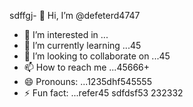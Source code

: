 sdffgj- 👋 Hi, I’m @defeterd4747
- 👀 I’m interested in ...
- 🌱 I’m currently learning ...45
- 💞️ I’m looking to collaborate on ...45
- 📫 How to reach me ...45666+
- 😄 Pronouns: ...1235dhf545555
- ⚡ Fun fact: ...refer45
sdfdsf53
232332
<!---ddd15345
defeterd/defeterd is a ✨ special ✨ repository because its `README.md` (this file) appears on your GitHub profile.366
You can click the Preview link to take a look at your changes.
--->
